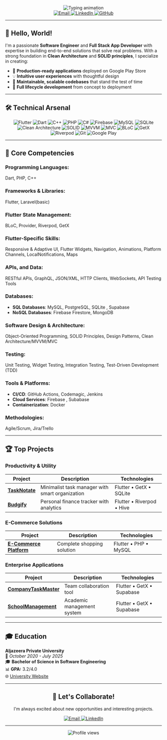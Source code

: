 <div align="center">
  <img src="https://readme-typing-svg.demolab.com?font=Fira+Code&weight=600&size=35&duration=3000&pause=1000&color=3390FF&center=true&vCenter=true&width=600&lines=Mohammed+Abdullkareem;Software+Engineer;Full+Stack+App+Developer;Problem+Solver;Clean+Code+Advocate" alt="Typing animation" />
</div>

<div align="center">
  <a href="mailto:sonsabdulkareem@gmail.com" target="_blank">
    <img src="https://img.shields.io/badge/Email-D14836?style=for-the-badge&logo=gmail&logoColor=white" alt="Email">
  </a>
  <a href="https://www.linkedin.com/in/mohammed-abdullkareem-02a965330" target="_blank">
    <img src="https://img.shields.io/badge/LinkedIn-0077B5?style=for-the-badge&logo=linkedin&logoColor=white" alt="LinkedIn">
  </a>
  <a href="https://github.com/MegoABKM" target="_blank">
    <img src="https://img.shields.io/badge/GitHub-181717?style=for-the-badge&logo=github&logoColor=white" alt="GitHub">
  </a>
</div>

---

## 👋 Hello, World!

I'm a passionate **Software Engineer** and **Full Stack App Developer** with expertise in building end-to-end solutions that solve real problems. With a strong foundation in **Clean Architecture** and **SOLID principles**, I specialize in creating:

- 🚀 **Production-ready applications** deployed on Google Play Store
- 💡 **Intuitive user experiences** with thoughtful design
- 🔧 **Maintainable, scalable codebases** that stand the test of time
- 🔄 **Full lifecycle development** from concept to deployment

---

## 🛠️ Technical Arsenal

<div align="center">
  <img src="https://img.shields.io/badge/Flutter-02569B?style=for-the-badge&logo=flutter&logoColor=white" alt="Flutter">
  <img src="https://img.shields.io/badge/Dart-0175C2?style=for-the-badge&logo=dart&logoColor=white" alt="Dart">
  <img src="https://img.shields.io/badge/C++-00599C?style=for-the-badge&logo=cplusplus&logoColor=white" alt="C++">
  <img src="https://img.shields.io/badge/PHP-777BB4?style=for-the-badge&logo=php&logoColor=white" alt="PHP">
  <img src="https://img.shields.io/badge/C%23-239120?style=for-the-badge&logo=c-sharp&logoColor=white" alt="C#">
  <img src="https://img.shields.io/badge/Firebase-FFCA28?style=for-the-badge&logo=firebase&logoColor=black" alt="Firebase">
  <img src="https://img.shields.io/badge/MySQL-4479A1?style=for-the-badge&logo=mysql&logoColor=white" alt="MySQL">
  <img src="https://img.shields.io/badge/SQLite-003B57?style=for-the-badge&logo=sqlite&logoColor=white" alt="SQLite">
<img src="https://img.shields.io/badge/Clean_Arch-6DB33F?style=for-the-badge" alt="Clean Architecture">
<img src="https://img.shields.io/badge/SOLID-FF6D00?style=for-the-badge" alt="SOLID">
<img src="https://img.shields.io/badge/MVVM-5C5C5C?style=for-the-badge" alt="MVVM">
<img src="https://img.shields.io/badge/MVC-5C5C5C?style=for-the-badge" alt="MVC">
  <img src="https://img.shields.io/badge/BLoC-02569B?style=for-the-badge&logo=flutter&logoColor=white" alt="BLoC">
  <img src="https://img.shields.io/badge/GetX-6DB33F?style=for-the-badge&logo=flutter&logoColor=white" alt="GetX">
  <img src="https://img.shields.io/badge/Riverpod-4A98E8?style=for-the-badge&logo=riverpod&logoColor=white" alt="Riverpod">
  <img src="https://img.shields.io/badge/Git-E44C30?style=for-the-badge&logo=git&logoColor=white" alt="Git">
  <img src="https://img.shields.io/badge/Google_Play-414141?style=for-the-badge&logo=google-play&logoColor=white" alt="Google Play">
</div>

---

## 💪 Core Competencies

### Programming Languages:
Dart, PHP, C++

### Frameworks & Libraries:
Flutter, Laravel(basic)

### Flutter State Management:
BLoC, Provider, Riverpod, GetX

### Flutter-Specific Skills:
Responsive & Adaptive UI, Flutter Widgets, Navigation, Animations, Platform Channels, LocalNotifications, Maps

### APIs, and Data:
RESTful APIs, GraphQL, JSON/XML, HTTP Clients, WebSockets, API Testing Tools

### Databases:
- **SQL Databases**: MySQL, PostgreSQL, SQLite , Supabase
- **NoSQL Databases**: Firebase Firestore, MongoDB

### Software Design & Architecture:
Object-Oriented Programming, SOLID Principles, Design Patterns, Clean Architecture/MVVM/MVC

### Testing:
Unit Testing, Widget Testing, Integration Testing, Test-Driven Development (TDD)

### Tools & Platforms:
- **CI/CD**: GitHub Actions, Codemagic, Jenkins  
- **Cloud Services**: Firebase , Subabase  
- **Containerization**: Docker

### Methodologies:
Agile/Scrum, Jira/Trello

---

## 🏆 Top Projects

### Productivity & Utility
| Project | Description | Technologies |
|---------|-------------|--------------|
| **[TaskNotate](https://github.com/MegoABKM/TaskNotate-app)** | Minimalist task manager with smart organization | Flutter • GetX • SQLite |
| **[Budgify](https://github.com/MegoABKM/Budgify-app)** | Personal finance tracker with analytics | Flutter • Riverpod • Hive |

### E-Commerce Solutions
| Project | Description | Technologies |
|---------|-------------|--------------|
| **[E-Commerce Platform](https://github.com/MegoABKM/E-commerce-app)** | Complete shopping solution | Flutter • PHP • MySQL |

### Enterprise Applications
| Project | Description | Technologies |
|---------|-------------|--------------|
| **[CompanyTaskMaster](https://github.com/MegoABKM/CompanyTaskMaster-app)** | Team collaboration tool | Flutter • GetX • Supabase |
| **[SchoolManagement](https://github.com/MegoABKM/SchoolManagement)** | Academic management system | Flutter • GetX • Supabase |

---

## 🎓 Education

**Aljazeera Private University**  
📅 *October 2020 - July 2025*  
🎓 **Bachelor of Science in Software Engineering**  
📊 **GPA:** 3.2/4.0  
🌐 [University Website](https://jude.edu.sy/)

---

<div align="center">
  <h2>💌 Let's Collaborate!</h2>
  <p>I'm always excited about new opportunities and interesting projects.</p>
  
  <a href="mailto:sonsabdulkareem@gmail.com" target="_blank">
    <img src="https://img.shields.io/badge/Email_Me-D14836?style=for-the-badge&logo=gmail&logoColor=white" alt="Email">
  </a>
  <a href="https://www.linkedin.com/in/mohammed-abdullkareem-02a965330" target="_blank">
    <img src="https://img.shields.io/badge/Connect_on_LinkedIn-0077B5?style=for-the-badge&logo=linkedin&logoColor=white" alt="LinkedIn">
  </a>
  
  <hr>
  <img src="https://komarev.com/ghpvc/?username=MegoABKM&label=Profile+Views&color=0e75b6&style=flat" alt="Profile views" />
</div>

